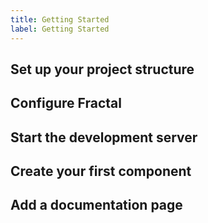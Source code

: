 ```yaml
---
title: Getting Started
label: Getting Started
---
```


## Set up your project structure

## Configure Fractal

## Start the development server

## Create your first component

## Add a documentation page

